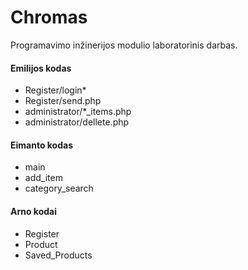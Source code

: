 # Chromas
Programavimo inžinerijos modulio laboratorinis darbas.<br />
#### Emilijos kodas<br />
+ Register/login*
+ Register/send.php
+ administrator/*_items.php
+ administrator/dellete.php
#### Eimanto kodas<br />
+ main
+ add_item
+ category_search
#### Arno kodai<br />
+ Register
+ Product
+ Saved_Products
